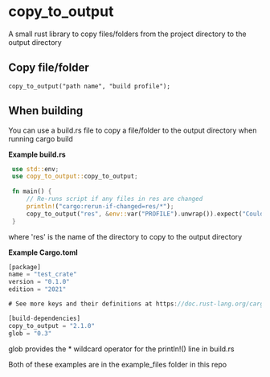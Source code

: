 # copy_to_output
A small rust library to copy files/folders from the project directory to the output directory  

## Copy file/folder
`copy_to_output("path name", "build profile");`

## When building
You can use a build.rs file to copy a file/folder to the output directory when running cargo build  

**Example build.rs**  
```rs
 use std::env;  
 use copy_to_output::copy_to_output;  
   
 fn main() {  
     // Re-runs script if any files in res are changed  
     println!("cargo:rerun-if-changed=res/*");  
     copy_to_output("res", &env::var("PROFILE").unwrap()).expect("Could not copy");  
 }
 ``` 
 where 'res' is the name of the directory to copy to the output directory  
  
**Example Cargo.toml**  
```rs
[package]
name = "test_crate"
version = "0.1.0"
edition = "2021"

# See more keys and their definitions at https://doc.rust-lang.org/cargo/reference/manifest.html

[build-dependencies]
copy_to_output = "2.1.0"
glob = "0.3"
 ```
 glob provides the * wildcard operator for the println!() line in build.rs  
   
 Both of these examples are in the example_files folder in this repo  
